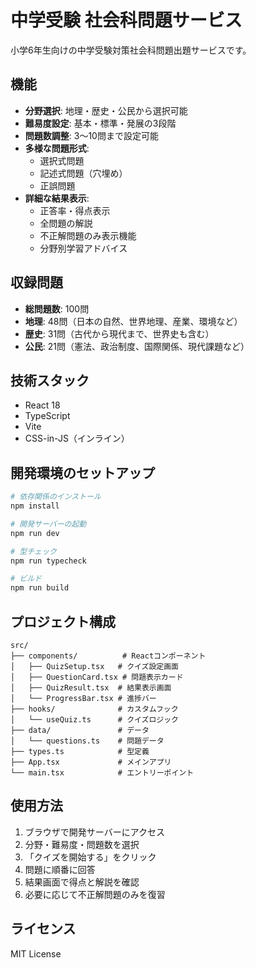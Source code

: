 # 中学受験 社会科問題サービス

小学6年生向けの中学受験対策社会科問題出題サービスです。

## 機能

- **分野選択**: 地理・歴史・公民から選択可能
- **難易度設定**: 基本・標準・発展の3段階
- **問題数調整**: 3〜10問まで設定可能
- **多様な問題形式**: 
  - 選択式問題
  - 記述式問題（穴埋め）
  - 正誤問題
- **詳細な結果表示**: 
  - 正答率・得点表示
  - 全問題の解説
  - 不正解問題のみ表示機能
  - 分野別学習アドバイス

## 収録問題

- **総問題数**: 100問
- **地理**: 48問（日本の自然、世界地理、産業、環境など）
- **歴史**: 31問（古代から現代まで、世界史も含む）
- **公民**: 21問（憲法、政治制度、国際関係、現代課題など）

## 技術スタック

- React 18
- TypeScript
- Vite
- CSS-in-JS（インライン）

## 開発環境のセットアップ

```bash
# 依存関係のインストール
npm install

# 開発サーバーの起動
npm run dev

# 型チェック
npm run typecheck

# ビルド
npm run build
```

## プロジェクト構成

```
src/
├── components/          # Reactコンポーネント
│   ├── QuizSetup.tsx   # クイズ設定画面
│   ├── QuestionCard.tsx # 問題表示カード
│   ├── QuizResult.tsx  # 結果表示画面
│   └── ProgressBar.tsx # 進捗バー
├── hooks/              # カスタムフック
│   └── useQuiz.ts      # クイズロジック
├── data/               # データ
│   └── questions.ts    # 問題データ
├── types.ts            # 型定義
├── App.tsx             # メインアプリ
└── main.tsx            # エントリーポイント
```

## 使用方法

1. ブラウザで開発サーバーにアクセス
2. 分野・難易度・問題数を選択
3. 「クイズを開始する」をクリック
4. 問題に順番に回答
5. 結果画面で得点と解説を確認
6. 必要に応じて不正解問題のみを復習

## ライセンス

MIT License